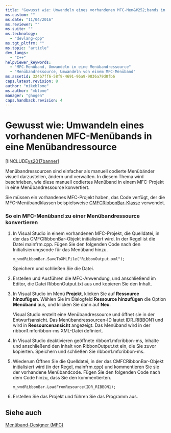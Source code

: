 ```yaml
---
title: "Gewusst wie: Umwandeln eines vorhandenen MFC-Men&#252;bands in eine Men&#252;bandressource | Microsoft Docs"
ms.custom: ""
ms.date: "11/04/2016"
ms.reviewer: ""
ms.suite: ""
ms.technology: 
  - "devlang-cpp"
ms.tgt_pltfrm: ""
ms.topic: "article"
dev_langs: 
  - "C++"
helpviewer_keywords: 
  - "MFC-Menüband, Umwandeln in eine Menübandressource"
  - "Menübandressource, Umwandeln von einem MFC-Menüband"
ms.assetid: 324b7ff6-58f9-4691-96a9-9836a79d0fb6
caps.latest.revision: 8
author: "mikeblome"
ms.author: "mblome"
manager: "ghogen"
caps.handback.revision: 4
---
```

# Gewusst wie: Umwandeln eines vorhandenen MFC-Men&#252;bands in eine Men&#252;bandressource
[!INCLUDE[vs2017banner](../assembler/inline/includes/vs2017banner.md)]

Menübandressourcen sind einfacher als manuell codierte Menübänder visuell darzustellen, ändern und verwalten.  In diesem Thema wird beschrieben, wie diese manuell codiertes Menüband in einem MFC\-Projekt in eine Menübandressource konvertiert.  
  
 Sie müssen ein vorhandenes MFC\-Projekt haben, das Code verfügt, der die MFC\-Menübandklassen beispielsweise [CMFCRibbonBar\-Klasse](../mfc/reference/cmfcribbonbar-class.md) verwendet.  
  
### So ein MFC\-Menüband zu einer Menübandressource konvertieren  
  
1.  In Visual Studio in einem vorhandenen MFC\-Projekt, die Quelldatei, in der das CMFCRibbonBar\-Objekt initialisiert wird.  In der Regel ist die Datei mainfrm.cpp.  Fügen Sie den folgenden Code nach den Initialisierungscode für das Menüband hinzu.  
  
    ```  
    m_wndRibbonBar.SaveToXMLFile("RibbonOutput.xml");  
    ```  
  
     Speichern und schließen Sie die Datei.  
  
2.  Erstellen und Ausführen die MFC\-Anwendung, und anschließend im Editor, die Datei RibbonOutput.txt aus und kopieren Sie den Inhalt.  
  
3.  In Visual Studio im Menü **Projekt**, klicken Sie auf **Ressource hinzufügen**.  Wählen Sie im Dialogfeld **Ressource hinzufügen** die Option **Menüband** aus, und klicken Sie dann auf **Neu**.  
  
     Visual Studio erstellt eine Menübandressource und öffnet sie in der Entwurfsansicht.  Das Menübandressourcen\-ID lautet IDR\_RIBBON1 und wird in **Ressourcenansicht** angezeigt.  Das Menüband wird in der ribbon1.mfcribbon\-ms XML\-Datei definiert.  
  
4.  In Visual Studio deaktivieren geöffnete ribbon1.mfcribbon\-ms, Inhalte und anschließend den Inhalt von RibbonOutput.txt ein, die Sie zuvor kopierten.  Speichern und schließen Sie ribbon1.mfcribbon\-ms.  
  
5.  Wiederum Öffnen Sie die Quelldatei, in der das CMFCRibbonBar\-Objekt initialisiert wird \(in der Regel, mainfrm.cpp\) und kommentieren Sie sie der vorhandene Menübandcode.  Fügen Sie den folgenden Code nach dem Code hinzu, dass Sie den kommentierten.  
  
    ```  
    m_wndRibbonBar.LoadFromResource(IDR_RIBBON1);  
    ```  
  
6.  Erstellen Sie das Projekt und führen Sie das Programm aus.  
  
## Siehe auch  
 [Menüband\-Designer \(MFC\)](../mfc/ribbon-designer-mfc.md)